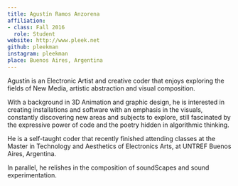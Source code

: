 ```yaml
---
title: Agustín Ramos Anzorena
affiliation:
- class: Fall 2016
  role: Student
website: http://www.pleek.net
github: pleekman
instagram: pleekman
place: Buenos Aires, Argentina
---
```

Agustín is an Electronic Artist and creative coder that enjoys exploring the fields of New Media, artistic abstraction and visual composition.

With a background in 3D Animation and graphic design, he is interested in creating installations and software with an emphasis in the visuals, constantly discovering new areas and subjects to explore, still fascinated by the expressive power of code and the poetry hidden in algorithmic thinking.

He is a self-taught coder that recently finished attending classes at the Master in Technology and Aesthetics of Electronics Arts, at UNTREF Buenos Aires, Argentina.

In parallel, he relishes in the composition of soundScapes and sound experimentation.